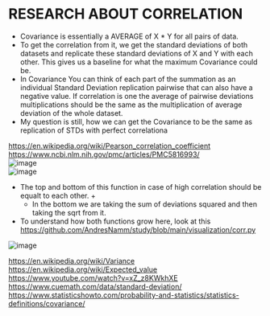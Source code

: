 # RESEARCH ABOUT CORRELATION 

+ Covariance is essentially a AVERAGE of X * Y for all pairs of data.  
+ To get the correlation from it, we get the standard deviations of both datasets and replicate these standard deviations of X and Y with each other. This gives us a baseline for what the maximum Covariance could be. 
+ In Covariance You can think of each part of the summation as an individual Standard Deviation replication pairwise that can also have a negative value. If correlation is one the average of pairwise deviations multiplications should be the same as the multiplication of average deviation of the whole dataset.
+ My question is still, how we can get the Covariance to be the same as replication of STDs with perfect correlationa

https://en.wikipedia.org/wiki/Pearson_correlation_coefficient   
https://www.ncbi.nlm.nih.gov/pmc/articles/PMC5816993/   
![image](https://user-images.githubusercontent.com/21141607/166409240-fcd44cb6-a1f3-46c8-accf-0e49aabcb732.png)   
![image](https://user-images.githubusercontent.com/21141607/166409333-7d15f951-0775-4b00-bd30-575dc66bf8bd.png)   

+ The top and bottom of this function in case of high correlation should be equalt to each other. 
  + 
  + In the bottom we are taking the sum of deviations squared and then taking the sqrt from it.  
+ To understand how both functions grow here, look at this https://github.com/AndresNamm/study/blob/main/visualization/corr.py 


![image](https://user-images.githubusercontent.com/21141607/166674250-2532729a-461c-43a5-893d-cde051500a3b.png)

https://en.wikipedia.org/wiki/Variance   
https://en.wikipedia.org/wiki/Expected_value   
https://www.youtube.com/watch?v=xZ_z8KWkhXE   
https://www.cuemath.com/data/standard-deviation/   
https://www.statisticshowto.com/probability-and-statistics/statistics-definitions/covariance/   
